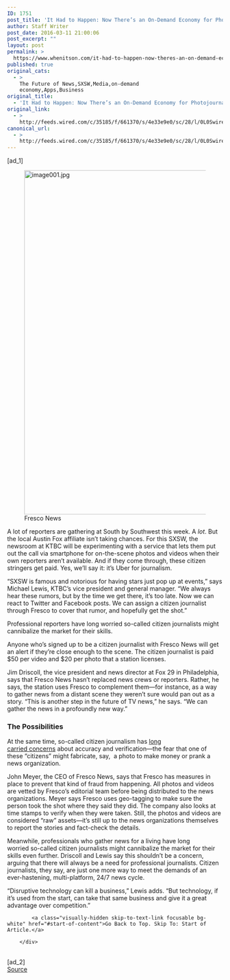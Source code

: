```yaml
---
ID: 1751
post_title: 'It Had to Happen: Now There’s an On-Demand Economy for Photojournalists'
author: Staff Writer
post_date: 2016-03-11 21:00:06
post_excerpt: ""
layout: post
permalink: >
  https://www.whenitson.com/it-had-to-happen-now-theres-an-on-demand-economy-for-photojournalists/
published: true
original_cats:
  - >
    The Future of News,SXSW,Media,on-demand
    economy,Apps,Business
original_title:
  - 'It Had to Happen: Now There’s an On-Demand Economy for Photojournalists'
original_link:
  - >
    http://feeds.wired.com/c/35185/f/661370/s/4e33e9e0/sc/28/l/0L0Swired0N0C20A160C0A30Chappen0Enow0Etheres0Edemand0Eeconomy0Ephotojournalists0C/story01.htm
canonical_url:
  - >
    http://feeds.wired.com/c/35185/f/661370/s/4e33e9e0/sc/28/l/0L0Swired0N0C20A160C0A30Chappen0Enow0Etheres0Edemand0Eeconomy0Ephotojournalists0C/story01.htm
---
```

 [ad_1]
<br><div id=""><figure attachment_1986186="" class="wp-caption landscape alignnone fader relative" data-js="fader"><a href="http://www.wired.com/wp-content/uploads/2016/03/image001.jpg"><img class="size-large wp-image-1986186" src="http://www.whenitson.com/wp-content/uploads/2016/03/It-Had-to-Happen-Now-Theres-an-On-Demand-Economy-for-Photojournalists.jpg" alt="image001.jpg" width="1024" height="802"/></a><figcaption class="wp-caption-text link-underline"><span class="credit link-underline-sm"><span aria-hidden="true" class="ui ui ui-photo inline-block ui-credit relative opacity-5 marg-r-micro"/> Fresco News</span></figcaption></figure><p>A lot of reporters are gathering at South by Southwest this week. A <em>lot</em>. But the local Austin Fox affiliate isn’t taking chances. For this SXSW, the newsroom at KTBC will be experimenting with a service that lets them put out the call via smartphone for on-the-scene photos and videos when their own reporters aren’t available. And if they come through, these citizen stringers get paid. Yes, we’ll say it: it’s Uber for journalism.</p>
<p>“SXSW is famous and notorious for having stars just pop up at events,” says Michael Lewis, KTBC’s vice president and general manager. “We always hear these rumors, but by the time we get there, it’s too late. Now we can react to Twitter and Facebook posts. We can assign a citizen journalist through Fresco to cover that rumor, and hopefully get the shot.”</p>
<p data-js="fader" class="pullquote carve fader">
	Professional reporters have long worried so-called citizen journalists might cannibalize the market for their skills.	<span class="attribution"/>
</p>

<p>Anyone who’s signed up to be a citizen journalist with Fresco News will get an alert if they’re close enough to the scene. The citizen journalist is paid $50 per video and $20 per photo that a station licenses.</p>
<p>Jim Driscoll, the vice president and news director at Fox 29 in Philadelphia, says that Fresco News hasn’t replaced news crews or reporters. Rather, he says, the station uses Fresco to complement them—for instance, as a way to gather news from a distant scene they weren’t sure would pan out as a story. “This is another step in the future of TV news,” he says. “We can gather the news in a profoundly new way.”</p>
<h3>The Possibilities</h3>
<p>At the same time, so-called citizen journalism has <a href="http://www.salzburg.umd.edu/lessons/citizen-journalism" target="_blank">long carried concerns</a> about accuracy and verification—the fear that one of these “citizens” might fabricate, say,  a photo to make money or prank a news organization.</p>
<p>John Meyer, the CEO of Fresco News, says that Fresco has measures in place to prevent that kind of fraud from happening. All photos and videos are vetted by Fresco’s editorial team before being distributed to the news organizations. Meyer says Fresco uses geo-tagging to make sure the person took the shot where they said they did. The company also looks at time stamps to verify when they were taken. Still, the photos and videos are considered “raw” assets—it’s still up to the news organizations themselves to report the stories and fact-check the details.</p>
<p>Meanwhile, professionals who gather news for a living have long worried so-called citizen journalists might cannibalize the market for their skills even further. Driscoll and Lewis say this shouldn’t be a concern, arguing that there will always be a need for professional journalists. Citizen journalists, they say, are just one more way to meet the demands of an ever-hastening, multi-platform, 24/7 news cycle.</p>
<p>“Disruptive technology can kill a business,” Lewis adds. “But technology, if it’s used from the start, can take that same business and give it a great advantage over competition.”</p>

			<a class="visually-hidden skip-to-text-link focusable bg-white" href="#start-of-content">Go Back to Top. Skip To: Start of Article.</a>

		</div>
<br>[ad_2]
<br><a href="http://feeds.wired.com/c/35185/f/661370/s/4e33e9e0/sc/28/l/0L0Swired0N0C20A160C0A30Chappen0Enow0Etheres0Edemand0Eeconomy0Ephotojournalists0C/story01.htm">Source </a>